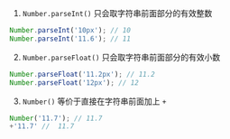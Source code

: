 1. `Number.parseInt()` 只会取字符串前面部分的有效整数
```js
Number.parseInt('10px'); // 10
Number.parseInt('11.6'); // 11
```
2. `Number.parseFloat()` 只会取字符串前面部分的有效小数
```js
Number.parseFloat('11.2px'); // 11.2
Number.parseFloat('12px'); // 12
```
3. `Number()` 等价于直接在字符串前面加上 `+`
```js
Number('11.7'); // 11.7
+'11.7' //  11.7
```